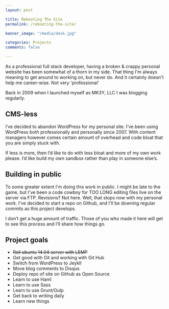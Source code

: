 ```yaml
---
layout: post

title: Rebooting The Site
permalink: /rebooting-the-site/

banner_image: "/media/desk.jpg"

categories: Projects
comments: false

---
```



As a professional full stack developer, having a broken & crappy personal website has been somewhat of a thorn in my side. That thing I'm always meaning to get around to working on, but never do. And it certainly doesn't help me career-wise. Not very 'professional'

Back in 2009 when I launched myself as MK3Y, LLC I was blogging regularly.

<!--more-->


## CMS-less

I’ve decided to abandon WordPress for my personal site. I’ve been using WordPress both professionally and personally since 2007. With content managers however comes certain amount of overhead and code bloat that you are simply stuck with.

If less is more, then I’d like to do with less bloat and more of my own work please. I’d like build my own sandbox rather than play in someone else’s.

## Building in public

To some greater extent I'm doing this work in public. I might be late to the game, but I've been a code cowboy for TOO LONG editing files live on the server via FTP. Revisions? Not here. Well, that stops now with my personal work. I've decided to start a repo on Github, and I'll be downing regular commits as this project develops.

I don’t get a huge amount of traffic. Those of you who made it here will get to see this process and I’ll share how things go.

## Project goals

* ~~Roll ubuntu 14.04 server with LEMP~~
* Get good with Git and working with Git Hub
* Switch from WordPress to Jeykll
* Move blog comments to Disqus
* Deploy repo of site on Github as Open Source
* Learn to use Haml
* Learn to use Sass
* Learn to use Grunt/Gulp
* Get back to writing daily
* Learn new things